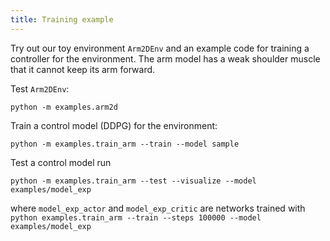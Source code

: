 ```yaml
---
title: Training example
---
```


Try out our toy environment `Arm2DEnv` and an example code for training a controller for the environment.
The arm model has a weak shoulder muscle that it cannot keep its arm forward.

Test `Arm2DEnv`:

    python -m examples.arm2d

Train a control model (DDPG) for the environment:

    python -m examples.train_arm --train --model sample

Test a control model run

    python -m examples.train_arm --test --visualize --model examples/model_exp

where `model_exp_actor` and `model_exp_critic` are networks trained with `python examples.train_arm --train --steps 100000 --model examples/model_exp`